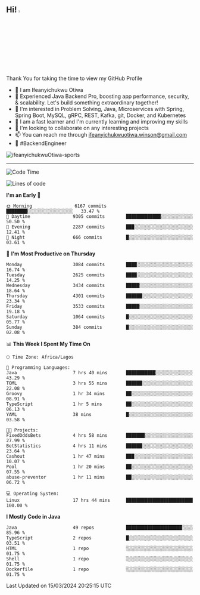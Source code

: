 <!-- BLOG-POST-LIST:START --><!-- BLOG-POST-LIST:END -->

## Hi! <img src="https://media.giphy.com/media/hvRJCLFzcasrR4ia7z/giphy.gif" width="4%"> 

Thank You for taking the time to view my GitHub Profile

- 👋 I am Ifeanyichukwu Otiwa
- 🚀 Experienced Java Backend Pro, boosting app performance, security, & scalability. Let's build something extraordinary together!
- 👀 I'm interested in Problem Solving, Java, Microservices with Spring, Spring Boot, MySQL, gRPC, REST, Kafka, git, Docker, and Kubernetes
- 🌱 I am a fast learner and I'm currently learning and improving my skills
- 💞️ I'm looking to collaborate on any interesting projects
- 📫 You can reach me through ifeanyichukwuotiwa.winson@gmail.com
- 🚀 #BackendEngineer

<p align="left" marginTop="10px"> <img src="https://komarev.com/ghpvc/?username=ifeanyichukwuOtiwa-sports&label=Profile%20views&color=0e75b6&style=for-the-badge" alt="ifeanyichukwuOtiwa-sports" /> </p>

***

<!--START_SECTION:waka-->
![Code Time](http://img.shields.io/badge/Code%20Time-2%2C315%20hrs%2028%20mins-blue)

![Lines of code](https://img.shields.io/badge/From%20Hello%20World%20I%27ve%20Written-4.5%20million%20lines%20of%20code-blue)

**I'm an Early 🐤** 

```text
🌞 Morning                6167 commits        ████████░░░░░░░░░░░░░░░░░   33.47 % 
🌆 Daytime                9305 commits        █████████████░░░░░░░░░░░░   50.50 % 
🌃 Evening                2287 commits        ███░░░░░░░░░░░░░░░░░░░░░░   12.41 % 
🌙 Night                  666 commits         █░░░░░░░░░░░░░░░░░░░░░░░░   03.61 % 
```
📅 **I'm Most Productive on Thursday** 

```text
Monday                   3084 commits        ████░░░░░░░░░░░░░░░░░░░░░   16.74 % 
Tuesday                  2625 commits        ████░░░░░░░░░░░░░░░░░░░░░   14.25 % 
Wednesday                3434 commits        █████░░░░░░░░░░░░░░░░░░░░   18.64 % 
Thursday                 4301 commits        ██████░░░░░░░░░░░░░░░░░░░   23.34 % 
Friday                   3533 commits        █████░░░░░░░░░░░░░░░░░░░░   19.18 % 
Saturday                 1064 commits        █░░░░░░░░░░░░░░░░░░░░░░░░   05.77 % 
Sunday                   384 commits         █░░░░░░░░░░░░░░░░░░░░░░░░   02.08 % 
```


📊 **This Week I Spent My Time On** 

```text
🕑︎ Time Zone: Africa/Lagos

💬 Programming Languages: 
Java                     7 hrs 40 mins       ███████████░░░░░░░░░░░░░░   43.29 % 
TOML                     3 hrs 55 mins       ██████░░░░░░░░░░░░░░░░░░░   22.08 % 
Groovy                   1 hr 34 mins        ██░░░░░░░░░░░░░░░░░░░░░░░   08.91 % 
TypeScript               1 hr 5 mins         ██░░░░░░░░░░░░░░░░░░░░░░░   06.13 % 
YAML                     38 mins             █░░░░░░░░░░░░░░░░░░░░░░░░   03.58 % 

🐱‍💻 Projects: 
FixedOddsBets            4 hrs 58 mins       ███████░░░░░░░░░░░░░░░░░░   27.99 % 
BetStatistics            4 hrs 11 mins       ██████░░░░░░░░░░░░░░░░░░░   23.64 % 
Cashout                  1 hr 47 mins        ███░░░░░░░░░░░░░░░░░░░░░░   10.07 % 
Pool                     1 hr 20 mins        ██░░░░░░░░░░░░░░░░░░░░░░░   07.55 % 
abuse-preventor          1 hr 11 mins        ██░░░░░░░░░░░░░░░░░░░░░░░   06.72 % 

💻 Operating System: 
Linux                    17 hrs 44 mins      █████████████████████████   100.00 % 
```

**I Mostly Code in Java** 

```text
Java                     49 repos            █████████████████████░░░░   85.96 % 
TypeScript               2 repos             █░░░░░░░░░░░░░░░░░░░░░░░░   03.51 % 
HTML                     1 repo              ░░░░░░░░░░░░░░░░░░░░░░░░░   01.75 % 
Shell                    1 repo              ░░░░░░░░░░░░░░░░░░░░░░░░░   01.75 % 
Dockerfile               1 repo              ░░░░░░░░░░░░░░░░░░░░░░░░░   01.75 % 
```




 Last Updated on 15/03/2024 20:25:15 UTC
<!--END_SECTION:waka-->

<!--
<p align="center">
![trophy](https://github-profile-trophy.vercel.app/?username=ifeanyichukwuOtiwa-sports&theme=onedark) (https://github.com/ryo-ma/github-profile-trophy)
</p>
-->

<!---
ifeanyi-otiwa/ifeanyi-otiwa is a ✨ special ✨ repository because its `README.md` (this file) appears on your GitHub profile.
You can click the Preview link to take a look at your changes.
--->
